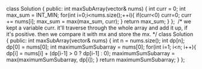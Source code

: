 class Solution {
public:
int maxSubArray(vector<int>& nums) {
int curr = 0;
int max_sum = INT_MIN;
for(int i=0;i<nums.size();++i){
if(curr<0) curr=0;
curr += nums[i];
max_sum = max(max_sum, curr);
}
return max_sum;
}
};
​
/*
we kept a variable curr. it'll traverse through the whole array and add it up, if it's positive. then we compare it with mx and store the mx.
*/
class Solution {
public:
int maxSubArray(vector<int>& nums) {
int n = nums.size();
int dp[n];
dp[0] = nums[0];
int maximumSumSubarray = nums[0];
for(int i=1; i<n; i++){
dp[i] = nums[i] + (dp[i-1] > 0 ? dp[i-1] : 0);
maximumSumSubarray = max(maximumSumSubarray, dp[i]);
}
return maximumSumSubarray;
}
};
​